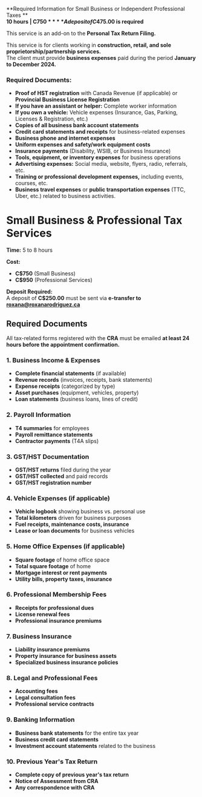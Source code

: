 **Required Information for Small Business or Independent Professional Taxes **  
**10 hours | C$750**  
**A deposit of C$475.00 is required**  

This service is an add-on to the **Personal Tax Return Filing.**  

This service is for clients working in **construction, retail, and sole proprietorship/partnership services.**  
The client must provide **business expenses** paid during the period **January to December 2024.**  

### **Required Documents:**  
- **Proof of HST registration** with Canada Revenue (if applicable) or **Provincial Business License Registration**  
- **If you have an assistant or helper:** Complete worker information  
- **If you own a vehicle:** Vehicle expenses (Insurance, Gas, Parking, Licenses & Registration, etc.)  
- **Copies of all business bank account statements**  
- **Credit card statements and receipts** for business-related expenses  
- **Business phone and internet expenses**  
- **Uniform expenses and safety/work equipment costs**  
- **Insurance payments** (Disability, WSIB, or Business Insurance)  
- **Tools, equipment, or inventory expenses** for business operations  
- **Advertising expenses:** Social media, website, flyers, radio, referrals, etc.  
- **Training or professional development expenses,** including events, courses, etc.  
- **Business travel expenses** or **public transportation expenses** (TTC, Uber, etc.) related to business activities.  

# Small Business & Professional Tax Services

**Time:** 5 to 8 hours  

**Cost:**  
- **C$750** (Small Business)  
- **C$950** (Professional Services)  

**Deposit Required:**  
A deposit of **C$250.00** must be sent via **e-transfer to roxana@roxanarodriguez.ca**  

## Required Documents  
All tax-related forms registered with the **CRA** must be emailed **at least 24 hours before the appointment confirmation.**  

### 1. Business Income & Expenses  
- **Complete financial statements** (if available)
- **Revenue records** (invoices, receipts, bank statements)
- **Expense receipts** (categorized by type)
- **Asset purchases** (equipment, vehicles, property)
- **Loan statements** (business loans, lines of credit)

### 2. Payroll Information  
- **T4 summaries** for employees
- **Payroll remittance statements**
- **Contractor payments** (T4A slips)

### 3. GST/HST Documentation  
- **GST/HST returns** filed during the year
- **GST/HST collected** and paid records
- **GST/HST registration number**

### 4. Vehicle Expenses (if applicable)  
- **Vehicle logbook** showing business vs. personal use
- **Total kilometers** driven for business purposes
- **Fuel receipts, maintenance costs, insurance**
- **Lease or loan documents** for business vehicles

### 5. Home Office Expenses (if applicable)  
- **Square footage** of home office space
- **Total square footage** of home
- **Mortgage interest or rent payments**
- **Utility bills, property taxes, insurance**

### 6. Professional Membership Fees  
- **Receipts for professional dues**
- **License renewal fees**
- **Professional insurance premiums**

### 7. Business Insurance  
- **Liability insurance premiums**
- **Property insurance for business assets**
- **Specialized business insurance policies**

### 8. Legal and Professional Fees  
- **Accounting fees**
- **Legal consultation fees**
- **Professional service contracts**

### 9. Banking Information  
- **Business bank statements** for the entire tax year
- **Business credit card statements**
- **Investment account statements** related to the business

### 10. Previous Year's Tax Return  
- **Complete copy of previous year's tax return**
- **Notice of Assessment from CRA**
- **Any correspondence with CRA**
